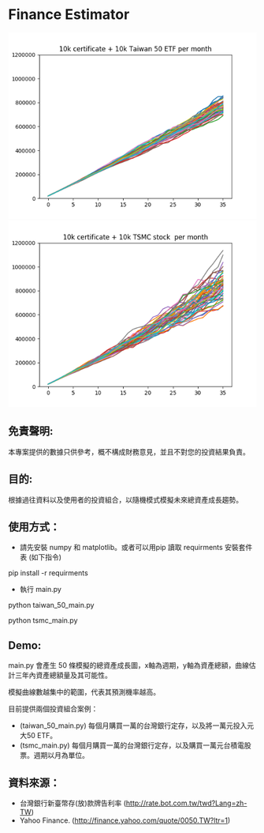 # Finance Estimator

![demo](demo/taiwan_50.png?raw=true "Demo")
![demo](demo/tsmc.png?raw=true "Demo")

## 免責聲明:

本專案提供的數據只供參考，概不構成財務意見，並且不對您的投資結果負責。

## 目的:

根據過往資料以及使用者的投資組合，以隨機模式模擬未來總資產成長趨勢。

## 使用方式：

- 請先安裝 numpy 和 matplotlib。或者可以用pip 讀取 requirments 安裝套件表 (如下指令)

pip install -r requirments

- 執行 main.py

python taiwan_50_main.py

python tsmc_main.py

## Demo:

main.py 會產生 50 條模擬的總資產成長圖，x軸為週期，y軸為資產總額，曲線估
計三年內資產總額量及其可能性。

模擬曲線數越集中的範圍，代表其預測機率越高。

目前提供兩個投資組合案例：
* (taiwan_50_main.py) 每個月購買一萬的台灣銀行定存，以及將一萬元投入元大50 ETF。
* (tsmc_main.py) 每個月購買一萬的台灣銀行定存，以及購買一萬元台積電股票。週期以月為單位。


## 資料來源：

- 台灣銀行新臺幣存(放)款牌告利率 (http://rate.bot.com.tw/twd?Lang=zh-TW)
- Yahoo Finance. (http://finance.yahoo.com/quote/0050.TW?ltr=1)
